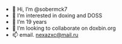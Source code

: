 - 👋 Hi, I’m @sobermck7
- 👀 I’m interested in doxing and DOSS 
- 🌱 I’m 19 years
- 💞️ I’m looking to collaborate on doxbin.org
- 📫 email.      nexazxc@mail.ru

<!---
sobermck7/sobermck7 is a ✨ special ✨ repository because its `README.md` (this file) appears on your GitHub profile.
You can click the Preview link to take a look at your changes.
--->
